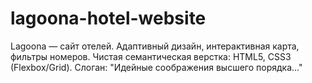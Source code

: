 # lagoona-hotel-website
Lagoona — сайт отелей. Адаптивный дизайн, интерактивная карта, фильтры номеров. Чистая семантическая верстка: HTML5, CSS3 (Flexbox/Grid). Слоган: "Идейные соображения высшего порядка..."

